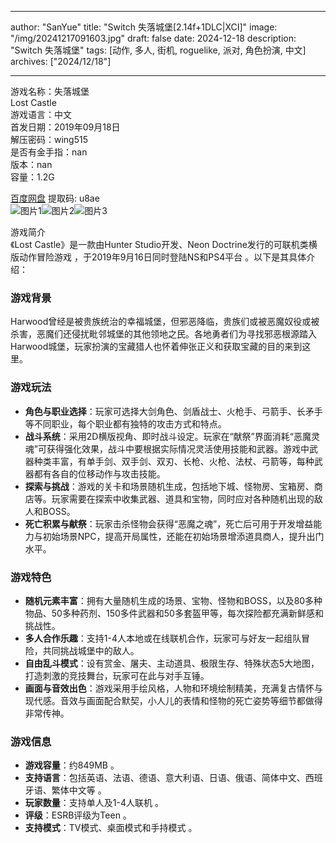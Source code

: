 
---
author: "SanYue"
title: "Switch 失落城堡[2.14f+1DLC|XCI]"
image: "/img/20241217091603.jpg"
draft: false
date: 2024-12-18
description: "Switch 失落城堡"
tags: [动作, 多人, 街机, roguelike, 派对, 角色扮演, 中文]
archives: ["2024/12/18"]

---

游戏名称：失落城堡   
Lost Castle    
游戏语言：中文  
首发日期：2019年09月18日  
解压密码：wing515  
是否有金手指：nan  
版本：nan   
容量：1.2G

[百度网盘](https://pan.baidu.com/s/15vGC_6D4AheVB64HrKtocQ) 提取码: u8ae  
![图片1](/img/577cb7.jpg)![图片2](/img/15d3dc.jpg)![图片3](/img/b7b6b1.jpg)  

游戏简介  
《Lost Castle》是一款由Hunter Studio开发、Neon Doctrine发行的可联机类横版动作冒险游戏 ，于2019年9月16日同时登陆NS和PS4平台 。以下是其具体介绍：

### 游戏背景
Harwood曾经是被贵族统治的幸福城堡，但邪恶降临，贵族们或被恶魔奴役或被杀害，恶魔们还侵扰毗邻城堡的其他领地之民。各地勇者们为寻找邪恶根源踏入Harwood城堡，玩家扮演的宝藏猎人也怀着伸张正义和获取宝藏的目的来到这里。

### 游戏玩法
- **角色与职业选择**：玩家可选择大剑角色、剑盾战士、火枪手、弓箭手、长矛手等不同职业，每个职业都有独特的攻击方式和特点。
- **战斗系统**：采用2D横版视角、即时战斗设定。玩家在“献祭”界面消耗“恶魔灵魂”可获得强化效果，战斗中要根据实际情况灵活使用技能和武器。游戏中武器种类丰富，有单手剑、双手剑、双刃、长枪、火枪、法杖、弓箭等，每种武器都有各自的位移动作与攻击技能。
- **探索与挑战**：游戏的关卡和场景随机生成，包括地下城、怪物房、宝箱房、商店等。玩家需要在探索中收集武器、道具和宝物，同时应对各种随机出现的敌人和BOSS。
- **死亡积累与献祭**：玩家击杀怪物会获得“恶魔之魂”，死亡后可用于开发增益能力与初始场景NPC，提高开局属性，还能在初始场景增添道具商人，提升出门水平。

### 游戏特色
- **随机元素丰富**：拥有大量随机生成的场景、宝物、怪物和BOSS，以及80多种物品、50多种药剂、150多件武器和50多套盔甲等，每次探险都充满新鲜感和挑战性。
- **多人合作乐趣**：支持1-4人本地或在线联机合作，玩家可与好友一起组队冒险，共同挑战城堡中的敌人。
- **自由乱斗模式**：设有赏金、屠夫、主动道具、极限生存、特殊状态5大地图，打造刺激的竞技舞台，玩家可在此与对手互锤。
- **画面与音效出色**：游戏采用手绘风格，人物和环境绘制精美，充满复古情怀与现代感。音效与画面配合默契，小人儿的表情和怪物的死亡姿势等细节都做得非常传神。

### 游戏信息
- **游戏容量**：约849MB 。
- **支持语言**：包括英语、法语、德语、意大利语、日语、俄语、简体中文、西班牙语、繁体中文等 。
- **玩家数量**：支持单人及1-4人联机 。
- **评级**：ESRB评级为Teen 。
- **支持模式**：TV模式、桌面模式和手持模式 。
